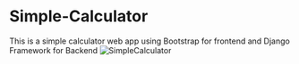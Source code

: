 # Simple-Calculator
This is a simple calculator web app using Bootstrap for frontend and Django Framework for Backend
![SimpleCalculator](https://user-images.githubusercontent.com/117341429/203401632-2bb555aa-78ce-4e79-83ea-441b011c9241.gif)
